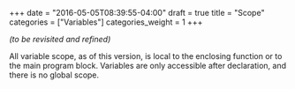 +++
date = "2016-05-05T08:39:55-04:00"
draft = true
title = "Scope"
categories = ["Variables"]
categories_weight = 1
+++

_(to be revisited and refined)_

All variable scope, as of this version, is local to the enclosing function or to the main program block. Variables are only accessible after declaration, and there is no global scope.